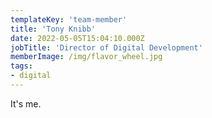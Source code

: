 ```yaml
---
templateKey: 'team-member'
title: 'Tony Knibb'
date: 2022-05-05T15:04:10.000Z
jobTitle: 'Director of Digital Development'
memberImage: /img/flavor_wheel.jpg
tags:
- digital
---
```


It's me.